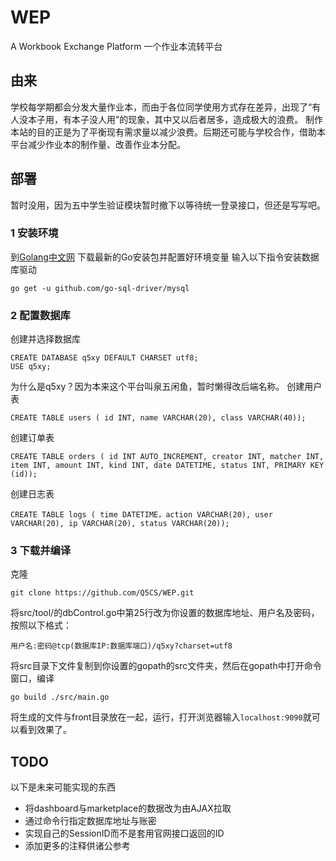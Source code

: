 # WEP
A Workbook Exchange Platform 一个作业本流转平台

## 由来
学校每学期都会分发大量作业本，而由于各位同学使用方式存在差异，出现了“有人没本子用，有本子没人用”的现象，其中又以后者居多，造成极大的浪费。
制作本站的目的正是为了平衡现有需求量以减少浪费。后期还可能与学校合作，借助本平台减少作业本的制作量、改善作业本分配。

## 部署
暂时没用，因为五中学生验证模块暂时撤下以等待统一登录接口，但还是写写吧。
### 1 安装环境
到[Golang中文网](https://studygolang.com/dl) 下载最新的Go安装包并配置好环境变量
输入以下指令安装数据库驱动

    go get -u github.com/go-sql-driver/mysql
### 2 配置数据库
创建并选择数据库

    CREATE DATABASE q5xy DEFAULT CHARSET utf8;
    USE q5xy;
为什么是q5xy？因为本来这个平台叫泉五闲鱼，暂时懒得改后端名称。
创建用户表

    CREATE TABLE users ( id INT, name VARCHAR(20), class VARCHAR(40));
创建订单表

    CREATE TABLE orders ( id INT AUTO_INCREMENT, creator INT, matcher INT, item INT, amount INT, kind INT, date DATETIME, status INT, PRIMARY KEY (id));
创建日志表

    CREATE TABLE logs ( time DATETIME，action VARCHAR(20), user VARCHAR(20), ip VARCHAR(20), status VARCHAR(20));
### 3 下载并编译
克隆

    git clone https://github.com/Q5CS/WEP.git
将src/tool/的dbControl.go中第25行改为你设置的数据库地址、用户名及密码，按照以下格式：

    用户名:密码@tcp(数据库IP:数据库端口)/q5xy?charset=utf8
将src目录下文件复制到你设置的gopath的src文件夹，然后在gopath中打开命令窗口，编译

    go build ./src/main.go
将生成的文件与front目录放在一起，运行，打开浏览器输入`localhost:9090`就可以看到效果了。
## TODO
以下是未来可能实现的东西
* 将dashboard与marketplace的数据改为由AJAX拉取
* 通过命令行指定数据库地址与账密
* 实现自己的SessionID而不是套用官网接口返回的ID
* 添加更多的注释供诸公参考
